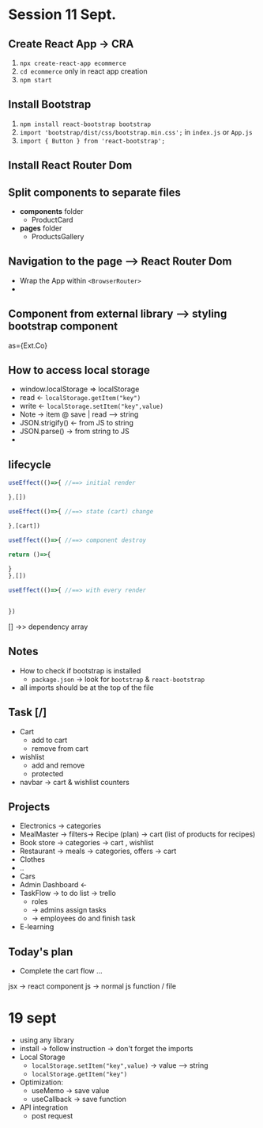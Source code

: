 # Session 11 Sept.

## Create React App -> CRA
1. `npx create-react-app ecommerce`
2. `cd ecommerce` only in react app creation
3. `npm start`

## Install Bootstrap
1. `npm install react-bootstrap bootstrap`
2. `import 'bootstrap/dist/css/bootstrap.min.css';` in `index.js` or `App.js`
3. `import { Button } from 'react-bootstrap';`

## Install React Router Dom




## Split components to separate files
- **components** folder
  - ProductCard
- **pages** folder
  - ProductsGallery

## Navigation to the page --> React Router Dom
- Wrap the App within `<BrowserRouter>`
- 


## Component from external library --> styling bootstrap component
as={Ext.Co}

## How to access local storage
- window.localStorage => localStorage
-  read <- `localStorage.getItem("key")`
-  write <- `localStorage.setItem("key",value)`
-  Note -> item @ save | read --> string
-  JSON.strigify() <- from JS to string
-  JSON.parse() -> from string to JS
-  

## lifecycle
```jsx
useEffect(()=>{ //==> initial render

},[])
```
```jsx
useEffect(()=>{ //==> state (cart) change

},[cart])
```
```jsx
useEffect(()=>{ //==> component destroy

return ()=>{

}
},[])
```
```jsx
useEffect(()=>{ //==> with every render


})
```
[] ->> dependency array
## Notes
- How to check if bootstrap is installed
  - `package.json` -> look for `bootstrap` & `react-bootstrap`
- all imports should be at the top of the file

## Task [/]
- Cart
  - add to cart
  - remove from cart
- wishlist
  - add and remove 
  - protected
- navbar -> cart & wishlist counters

## Projects 
- Electronics -> categories
- MealMaster -> filters-> Recipe (plan) -> cart (list of products for recipes)
- Book store -> categories -> cart , wishlist
- Restaurant -> meals -> categories, offers -> cart
- Clothes 
- .. 
- Cars
- Admin Dashboard <-
- TaskFlow -> to do list -> trello
  - roles 
  - -> admins assign tasks
  - -> employees do and finish task
- E-learning


## Today's plan
- Complete the cart flow ...



jsx -> react component
js -> normal js function / file

# 19 sept
- using any library
- install -> follow instruction -> don't forget the imports
- Local Storage
  - `localStorage.setItem("key",value)` -> value --> string
  - `localStorage.getItem("key")`
- Optimization:
  - useMemo -> save value
  - useCallback -> save function
- API integration 
  - post request